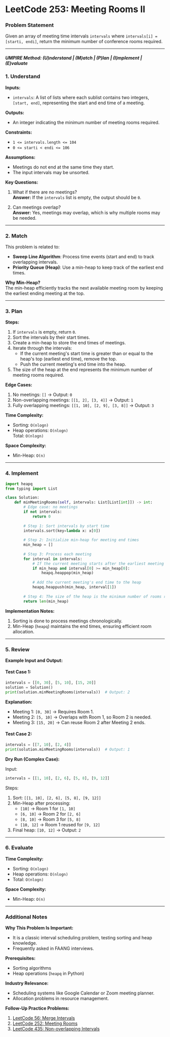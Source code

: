 
# LeetCode 253: Meeting Rooms II

### Problem Statement

Given an array of meeting time intervals `intervals` where `intervals[i] = [starti, endi]`, return the minimum number of conference rooms required.

---

##### UMPIRE Method: (U)nderstand | (M)atch | (P)lan | (I)mplement | (E)valuate

### 1. Understand

**Inputs:**

- `intervals`: A list of lists where each sublist contains two integers, `[start, end]`, representing the start and end time of a meeting.

**Outputs:**

- An integer indicating the minimum number of meeting rooms required.

**Constraints:**

- ```1 <= intervals.length <= 104```
- ```0 <= starti < endi <= 106```

**Assumptions:**

- Meetings do not end at the same time they start.
- The input intervals may be unsorted.

**Key Questions:**

1. What if there are no meetings?  
   **Answer:** If the `intervals` list is empty, the output should be `0`.

2. Can meetings overlap?  
   **Answer:** Yes, meetings may overlap, which is why multiple rooms may be needed.

---

### 2. Match

This problem is related to:

- **Sweep Line Algorithm**: Process time events (start and end) to track overlapping intervals.
- **Priority Queue (Heap)**: Use a min-heap to keep track of the earliest end times.

**Why Min-Heap?**  
The min-heap efficiently tracks the next available meeting room by keeping the earliest ending meeting at the top.

---

### 3. Plan

**Steps:**

1. If `intervals` is empty, return `0`.
2. Sort the intervals by their start times.
3. Create a min-heap to store the end times of meetings.
4. Iterate through the intervals:
   - If the current meeting's start time is greater than or equal to the heap's top (earliest end time), remove the top.
   - Push the current meeting's end time into the heap.
5. The size of the heap at the end represents the minimum number of meeting rooms required.

**Edge Cases:**

1. No meetings: `[]` → Output: `0`
2. Non-overlapping meetings: `[[1, 2], [3, 4]]` → Output: `1`
3. Fully overlapping meetings: `[[1, 10], [2, 9], [3, 8]]` → Output: `3`

**Time Complexity:**  
- Sorting: ```O(nlogn)```  
- Heap operations: ```O(nlogn)```   
Total: ```O(nlogn)``` 

**Space Complexity:**  
- Min-Heap: ```O(n)``` 

---

### 4. Implement

```python
import heapq
from typing import List

class Solution:
    def minMeetingRooms(self, intervals: List[List[int]]) -> int:
        # Edge case: no meetings
        if not intervals:
            return 0
        
        # Step 1: Sort intervals by start time
        intervals.sort(key=lambda x: x[0])
        
        # Step 2: Initialize min-heap for meeting end times
        min_heap = []
        
        # Step 3: Process each meeting
        for interval in intervals:
            # If the current meeting starts after the earliest meeting ends, reuse the room
            if min_heap and interval[0] >= min_heap[0]:
                heapq.heappop(min_heap)
            
            # Add the current meeting's end time to the heap
            heapq.heappush(min_heap, interval[1])
        
        # Step 4: The size of the heap is the minimum number of rooms required
        return len(min_heap)
```

**Implementation Notes:**

1. Sorting is done to process meetings chronologically.
2. Min-Heap (`heapq`) maintains the end times, ensuring efficient room allocation.

---

### 5. Review

**Example Input and Output:**

#### Test Case 1:
```python
intervals = [[0, 30], [5, 10], [15, 20]]
solution = Solution()
print(solution.minMeetingRooms(intervals))  # Output: 2
```

**Explanation:**

- Meeting 1: `[0, 30]` → Requires Room 1.
- Meeting 2: `[5, 10]` → Overlaps with Room 1, so Room 2 is needed.
- Meeting 3: `[15, 20]` → Can reuse Room 2 after Meeting 2 ends.

#### Test Case 2:
```python
intervals = [[7, 10], [2, 4]]
print(solution.minMeetingRooms(intervals))  # Output: 1
```

**Dry Run (Complex Case):**

Input:
```python
intervals = [[1, 10], [2, 6], [5, 8], [9, 12]]
```

Steps:
1. Sort: `[[1, 10], [2, 6], [5, 8], [9, 12]]`
2. Min-Heap after processing:
   - `[10]` → Room 1 for `[1, 10]`
   - `[6, 10]` → Room 2 for `[2, 6]`
   - `[8, 10]` → Room 3 for `[5, 8]`
   - `[10, 12]` → Room 1 reused for `[9, 12]`
3. Final heap: `[10, 12]` → Output: `2`

---

### 6. Evaluate

**Time Complexity:**

- Sorting: ```O(nlogn)```
- Heap operations: ```O(nlogn)```
- Total: ```O(nlogn)```

**Space Complexity:**

- Min-Heap: ```O(n)```

---

### Additional Notes

**Why This Problem Is Important:**

- It is a classic interval scheduling problem, testing sorting and heap knowledge.
- Frequently asked in FAANG interviews.

**Prerequisites:**

- Sorting algorithms
- Heap operations (`heapq` in Python)

**Industry Relevance:**

- Scheduling systems like Google Calendar or Zoom meeting planner.
- Allocation problems in resource management.

**Follow-Up Practice Problems:**

1. [LeetCode 56: Merge Intervals](https://leetcode.com/problems/merge-intervals/)
2. [LeetCode 252: Meeting Rooms](https://leetcode.com/problems/meeting-rooms/)
3. [LeetCode 435: Non-overlapping Intervals](https://leetcode.com/problems/non-overlapping-intervals/)
